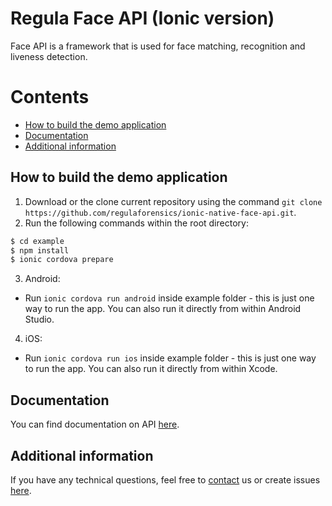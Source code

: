 # Regula Face API (Ionic version)
Face API is a framework that is used for face matching, recognition and liveness detection.

# Contents
* [How to build the demo application](#how-to-build-the-demo-application)
* [Documentation](#documentation)
* [Additional information](#additional-information)

## How to build the demo application
1. Download or the clone current repository using the command `git clone https://github.com/regulaforensics/ionic-native-face-api.git`.
2. Run the following commands within the root directory:
```bash
$ cd example
$ npm install
$ ionic cordova prepare
```

3. Android:
  * Run `ionic cordova run android` inside example folder - this is just one way to run the app. You can also run it directly from within Android Studio.

4. iOS:
  * Run `ionic cordova run ios` inside example folder - this is just one way to run the app. You can also run it directly from within Xcode.

## Documentation
You can find documentation on API [here](https://docs.regulaforensics.com/ionic-face).

## Additional information
If you have any technical questions, feel free to [contact](mailto:support@regulaforensics.com) us or create issues [here](https://github.com/regulaforensics/ionic-native-face-api/issues).
